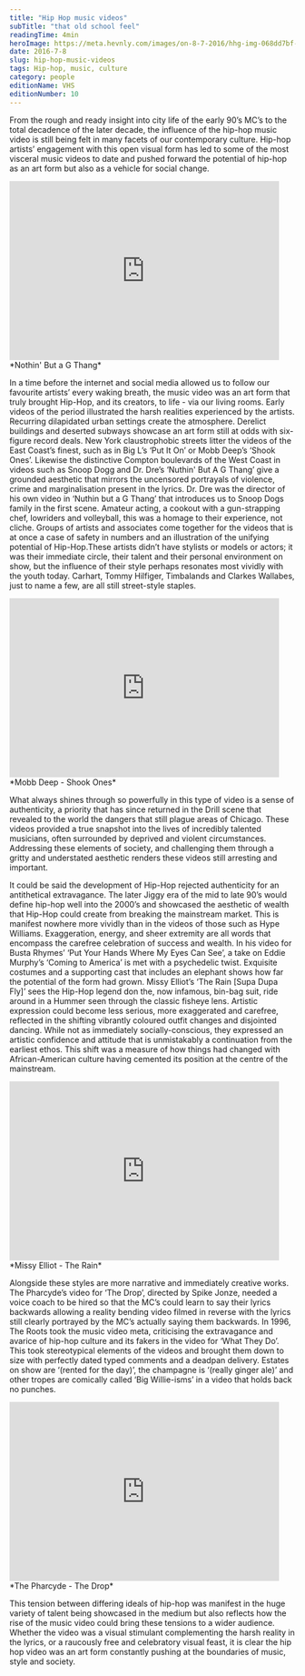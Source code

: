 ```yaml
---
title: "Hip Hop music videos"
subTitle: "that old school feel"
readingTime: 4min
heroImage: https://meta.hevnly.com/images/on-8-7-2016/hhg-img-068dd7bf-401e-4a58-935a-56b0327dc0e4.png
date: 2016-7-8
slug: hip-hop-music-videos
tags: Hip-hop, music, culture
category: people
editionName: VHS
editionNumber: 10
---
```


From the rough and ready insight into city life of the early 90’s MC’s to the total decadence of the later decade, the influence of the hip-hop music video is still being felt in many facets of our contemporary culture. Hip-hop artists’ engagement with this open visual form has led to some of the most visceral music videos to date and pushed forward the potential of hip-hop as an art form but also as a vehicle for social change.

<iframe width="475" height="315" src="https://www.youtube.com/embed/l4E4XC7qOfk" frameborder="0" allowfullscreen></iframe>
*Nothin' But a G Thang*

In a time before the internet and social media allowed us to follow our favourite artists’ every waking breath, the music video was an art form that truly brought Hip-Hop, and its creators, to life - via our living rooms. Early videos of the period illustrated the harsh realities experienced by the artists. Recurring dilapidated urban settings create the atmosphere. Derelict buildings and deserted subways showcase an art form still at odds with six-figure record deals. New York claustrophobic streets litter the videos of the East Coast’s finest, such as in Big L’s ‘Put It On’ or Mobb Deep’s ‘Shook Ones’. Likewise the distinctive Compton boulevards of the West Coast in videos such as Snoop Dogg and Dr. Dre’s ‘Nuthin' But A G Thang’ give a grounded aesthetic that mirrors the uncensored portrayals of violence, crime and marginalisation present in the lyrics. Dr. Dre was the director of his own video in ‘Nuthin but a G Thang’ that introduces us to Snoop Dogs family in the first scene. Amateur acting, a cookout with a gun-strapping chef, lowriders and volleyball, this was a homage to their experience, not cliche. Groups of artists and associates come together for the videos that is at once a case of safety in numbers and an illustration of the unifying potential of Hip-Hop.These artists didn’t have stylists or models or actors; it was their immediate circle, their talent and their personal environment on show, but the influence of their style perhaps resonates most vividly with the youth today. Carhart, Tommy Hilfiger, Timbalands and Clarkes Wallabes, just to name a few, are all still street-style staples.

<iframe width="475" height="315" src="https://www.youtube.com/embed/yoYZf-lBF_U" frameborder="0" allowfullscreen></iframe>
*Mobb Deep - Shook Ones*

What always shines through so powerfully in this type of video is a sense of authenticity, a priority that has since returned in the Drill scene that revealed to the world the dangers that still plague areas of Chicago. These videos provided a true snapshot into the lives of incredibly talented musicians, often surrounded by deprived and violent circumstances. Addressing these elements of society, and challenging them through a gritty and understated aesthetic renders these  videos still arresting and important.

It could be said the development of Hip-Hop rejected authenticity for an antithetical extravagance. The later Jiggy era of the mid to late 90’s would define hip-hop well into the 2000’s and showcased the aesthetic of wealth that Hip-Hop could create from breaking the mainstream market. This is manifest nowhere more vividly than in the videos of those such as Hype Williams. Exaggeration, energy, and sheer extremity are all words that encompass the carefree celebration of success and wealth. In his video for Busta Rhymes’ ‘Put Your Hands Where My Eyes Can See’, a take on Eddie Murphy’s ‘Coming to America’ is met with a psychedelic twist. Exquisite costumes and a supporting cast that includes an elephant shows how far the potential of the form had grown. Missy Elliot’s  ‘The Rain [Supa Dupa Fly]’ sees the Hip-Hop legend don the, now infamous, bin-bag suit, ride around in a Hummer seen through the classic fisheye lens. Artistic expression could become less serious, more exaggerated and carefree, reflected in the shifting vibrantly coloured outfit changes and disjointed dancing. While not as immediately socially-conscious, they expressed an artistic confidence and attitude that is unmistakably a continuation from the earliest ethos. This shift was a measure of how things had changed with African-American culture having cemented its position at the centre of the mainstream.

<iframe width="475" height="315" src="https://www.youtube.com/embed/hHcyJPTTn9w" frameborder="0" allowfullscreen></iframe>
*Missy Elliot - The Rain*

Alongside these styles are more narrative and immediately creative works. The Pharcyde’s video for ‘The Drop’, directed by Spike Jonze, needed a voice coach to be hired so that the MC’s could learn to say their lyrics backwards allowing a reality bending video filmed in reverse with the lyrics still clearly portrayed by the MC’s actually saying them backwards. In 1996, The Roots took the music video meta, criticising the extravagance and avarice of hip-hop culture and its fakers in the video for ‘What They Do’. This took stereotypical elements of the videos and brought them down to size with perfectly dated typed comments and a deadpan delivery. Estates on show are ‘(rented for the day)’, the champagne is ‘(really ginger ale)’ and other tropes are comically called ‘Big Willie-isms’ in a video that holds back no punches.

<iframe width="475" height="315" src="https://www.youtube.com/embed/wQlvSpPuWdo" frameborder="0" allowfullscreen></iframe>
*The Pharcyde - The Drop*

This tension between differing ideals of hip-hop was manifest in the huge variety of talent being showcased in the medium but also reflects how the rise of the music video could bring these tensions to a wider audience. Whether the video was a visual stimulant complementing the harsh reality in the lyrics, or a raucously free and celebratory visual feast, it is clear the hip hop video was an art form constantly pushing at the boundaries of music, style and society.
